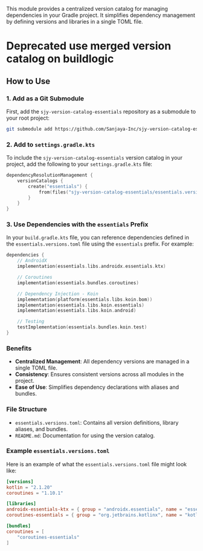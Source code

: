 This module provides a centralized version catalog for managing dependencies in your Gradle project. It simplifies dependency management by defining versions and libraries in a single TOML file.
# Deprecated use merged version catalog on buildlogic
## How to Use

### 1. Add as a Git Submodule

First, add the `sjy-version-catalog-essentials` repository as a submodule to your root project:

```bash
git submodule add https://github.com/Sanjaya-Inc/sjy-version-catalog-essentials.git
```

### 2. Add to `settings.gradle.kts`

To include the `sjy-version-catalog-essentials` version catalog in your project, add the following to your `settings.gradle.kts` file:

```kotlin
dependencyResolutionManagement {
    versionCatalogs {
        create("essentials") {
            from(files("sjy-version-catalog-essentials/essentials.versions.toml"))
        }
    }
}
```

### 3. Use Dependencies with the `essentials` Prefix

In your `build.gradle.kts` file, you can reference dependencies defined in the `essentials.versions.toml` file using the `essentials` prefix. For example:

```kotlin
dependencies {
    // AndroidX
    implementation(essentials.libs.androidx.essentials.ktx)

    // Coroutines
    implementation(essentials.bundles.coroutines)

    // Dependency Injection - Koin
    implementation(platform(essentials.libs.koin.bom))
    implementation(essentials.libs.koin.essentials)
    implementation(essentials.libs.koin.android)

    // Testing
    testImplementation(essentials.bundles.koin.test)
}
```

### Benefits

- **Centralized Management**: All dependency versions are managed in a single TOML file.
- **Consistency**: Ensures consistent versions across all modules in the project.
- **Ease of Use**: Simplifies dependency declarations with aliases and bundles.

### File Structure

- `essentials.versions.toml`: Contains all version definitions, library aliases, and bundles.
- `README.md`: Documentation for using the version catalog.

### Example `essentials.versions.toml`

Here is an example of what the `essentials.versions.toml` file might look like:

```toml
[versions]
kotlin = "2.1.20"
coroutines = "1.10.1"

[libraries]
androidx-essentials-ktx = { group = "androidx.essentials", name = "essentials-ktx", version.ref = "kotlin" }
coroutines-essentials = { group = "org.jetbrains.kotlinx", name = "kotlinx-coroutines-essentials", version.ref = "coroutines" }

[bundles]
coroutines = [
    "coroutines-essentials"
]
```
